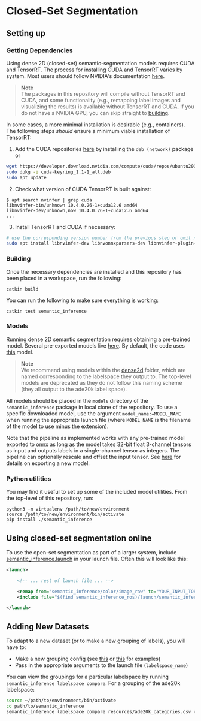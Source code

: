 # Closed-Set Segmentation

## Setting up

### Getting Dependencies

Using dense 2D (closed-set) semantic-segmentation models requires CUDA and TensorRT.
The process for installing CUDA and TensorRT varies by system.
Most users should follow NVIDIA's documentation [here](https://docs.nvidia.com/deeplearning/tensorrt/install-guide/index.html).

> **Note**<br>
> The packages in this repository will compile without TensorRT and CUDA, and some functionality (e.g., remapping label images and visualizing the results) is available without TensorRT and CUDA.
> If you do not have a NVIDIA GPU, you can skip straight to [building](#building).

In some cases, a more minimal installation is desirable (e.g., containers).  The following steps *should* ensure a minimum viable installation of TensorRT:

  1. Add the CUDA repositories [here](https://developer.nvidia.com/cuda-downloads) by installing the `deb (network)` package or

```bash
wget https://developer.download.nvidia.com/compute/cuda/repos/ubuntu2004/x86_64/cuda-keyring_1.1-1_all.deb
sudo dpkg -i cuda-keyring_1.1-1_all.deb
sudo apt update
```

  2. Check what version of CUDA TensorRT is built against:

```console
$ apt search nvinfer | grep cuda
libnvinfer-bin/unknown 10.4.0.26-1+cuda12.6 amd64
libnvinfer-dev/unknown,now 10.4.0.26-1+cuda12.6 amd64
...
```

  3.  Install TensorRT and CUDA if necessary:

```bash
# use the corresponding version number from the previous step or omit nvcc if already installed
sudo apt install libnvinfer-dev libnvonnxparsers-dev libnvinfer-plugin-dev cuda-nvcc-12-6
```

### Building

Once the necessary dependencies are installed and this repository has been placed in a workspace, run the following:
```
catkin build
```

You can run the following to make sure everything is working:
```
catkin test semantic_inference
```

### Models

Running dense 2D semantic segmentation requires obtaining a pre-trained model.
Several pre-exported models live [here](https://drive.google.com/drive/folders/1GrmgFDFCssDxKe_Nyx8PPTK1pRMA0gEO?usp=sharing).
By default, the code uses [this](https://drive.google.com/file/d/1XRcsyLSvqqhqNIaOI_vmqpUpmBT6gk9-/view?usp=drive_link) model.

> **Note** <br>
> We recommend using models within the [dense2d](https://drive.google.com/drive/folders/17p_ZZIxI9jI_3GjjtbMijC2WFnc9Bz-a?usp=sharing) folder, which are named corresponding to the labelspace they output to.
> The top-level models are deprecated as they do not follow this naming scheme (they all output to the ade20k label space).

All models should be placed in the `models` directory of the `semantic_inference` package in local clone of the repository.
To use a specific downloaded model, use the argument `model_name:=MODEL_NAME` when running the appropriate launch file (where `MODEL_NAME` is the filename of the model to use minus the extension).

Note that the pipeline as implemented works with any pre-trained model exported to [onnx](https://onnx.ai/) as long as the model takes 32-bit float 3-channel tensors as input and outputs labels in a single-channel tensor as integers.
The pipeline can optionally rescale and offset the input tensor.
See [here](exporting.md) for details on exporting a new model.

### Python utilities

You may find it useful to set up some of the included model utilities. From the top-level of this repository, run:
```
python3 -m virtualenv /path/to/new/environment
source /path/to/new/environment/bin/activate
pip install ./semantic_inference
```

## Using closed-set segmentation online

To use the open-set segmentation as part of a larger system, include [semantic_inference.launch](../semantic_inference_ros/launch/semantic_inference.launch) in your launch file. Often this will look like this:
```xml
<launch>

    <!-- ... rest of launch file ... -->

    <remap from="semantic_inference/color/image_raw" to="YOUR_INPUT_TOPIC_HERE"/>
    <include file="$(find semantic_inference_ros)/launch/semantic_inference.launch"/>

</launch>
```

## Adding New Datasets

To adapt to a new dataset (or to make a new grouping of labels), you will have to:

  - Make a new grouping config (see [this](config/label_groupings/ade150_outdoor.yaml) or [this](config/label_groupings/ade150_indoor.yaml) for examples)
  - Pass in the appropriate arguments to the launch file (`labelspace_name`)

You can view the groupings for a particular labelspace by running `semantic_inference labelspace compare`.
For a grouping of the ade20k labelspace:
```bash
source ~/path/to/environment/bin/activate
cd path/to/semantic_inference
semantic_inference labelspace compare resources/ade20k_categories.csv config/label_groupings/ade150_indoor.yaml
```
